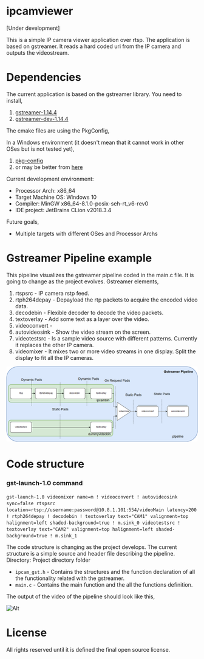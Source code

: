 # ipcamviewer
[Under development]

This is a simple IP camera viewer application over rtsp. The application is based on gstreamer. It reads a hard coded uri from the IP camera and outputs the videostream.

# Dependencies
The current application is based on the gstreamer library. You need to install,
1. [gstreamer-1.14.4](https://gstreamer.freedesktop.org/data/pkg/windows/1.14.4/) 
2. [gstreamer-dev-1.14.4](https://gstreamer.freedesktop.org/data/pkg/windows/1.14.4/gstreamer-1.0-devel-x86_64-1.14.4.msi)

The cmake files are using the PkgConfig,

In a Windows environment (it doesn't mean that it cannot work in other OSes but is not tested yet),

1. [pkg-config](https://sourceforge.net/projects/pkgconfiglite/)
2. or may be better from [here](https://pkg-config.freedesktop.org/releases/)

Current development environment:
* Processor Arch: x86_64
* Target Machine OS: Windows 10
* Compiler: MinGW x86_64-8.1.0-posix-seh-rt_v6-rev0
* IDE project: JetBrains CLion v2018.3.4

 
Future goals,
* Multiple targets with different OSes and Processor Archs

# Gstreamer Pipeline example

This pipeline visualizes the gstreamer pipeline coded in the main.c file. It is going to change as the project evolves.
Gstreamer elements,
1. rtspsrc - IP camera rstp feed.
2. rtph264depay - Depayload the rtp packets to acquire the encoded video data.
3. decodebin - Flexible decoder to decode the video packets.
4. textoverlay - Add some text as a layer over the video.
5. videoconvert -  
6. autovideosink - Show the video stream on the screen.
7. videotestsrc - Is a sample video source with different patterns. Currently it replaces the other IP camera.
8. videomixer - It mixes two or more video streams in one display. Split the display to fit all the IP cameras. 

![Alt](draw.io/images/ipcam_pipeline.png)

# Code structure

### gst-launch-1.0 command
```gst-launch-1.0 videomixer name=m ! videoconvert ! autovideosink sync=false rtspsrc location=rtsp://username:password@10.8.1.101:554/videoMain latency=200 ! rtph264depay ! decodebin ! textoverlay text="CAM1" valignment=top halignment=left shaded-background=true ! m.sink_0 videotestsrc ! textoverlay text="CAM2" valignment=top halignment=left shaded-background=true ! m.sink_1 ```

The code structure is changing as the project develops. The current structure is a simple source and header file
describing the pipeline.
Directory: Project directory folder
* ```ipcam_gst.h``` -  Contains the structures and the function declaration of all the functionality related
with the gstreamer.
* ```main.c``` -  Contains the main function and the all the functions definition.

The output of the video of the pipeline should look like this,

![Alt](draw.io/images/videosink.PNG)

# License

All rights reserved until it is defined the final open source license.
